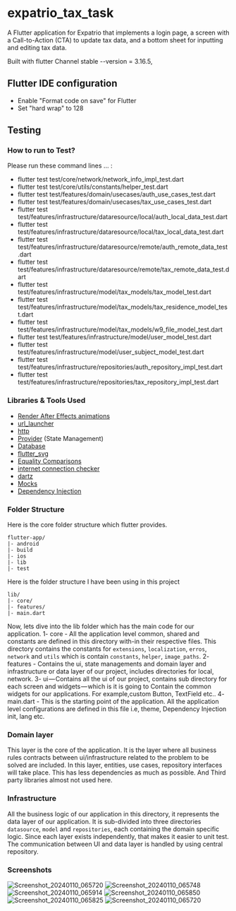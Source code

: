 # expatrio_tax_task

A Flutter application for Expatrio that implements a login page, a screen with
a Call-to-Action (CTA) to update tax data, and a bottom sheet for inputting and editing tax data.


Built with flutter Channel stable --version = 3.16.5,

## Flutter IDE configuration
- Enable "Format code on save" for Flutter
- Set "hard wrap" to 128


## Testing
### How to run to Test?
Please run these command lines ... :

- flutter test test/core/network/network_info_impl_test.dart
- flutter test test/core/utils/constants/helper_test.dart
- flutter test test/features/domain/usecases/auth_use_cases_test.dart
- flutter test test/features/domain/usecases/tax_use_cases_test.dart 
- flutter test test/features/infrastructure/dataresource/local/auth_local_data_test.dart
- flutter test test/features/infrastructure/dataresource/local/tax_local_data_test.dart
- flutter test test/features/infrastructure/dataresource/remote/auth_remote_data_test.dart
- flutter test test/features/infrastructure/dataresource/remote/tax_remote_data_test.dart 
- flutter test test/features/infrastructure/model/tax_models/tax_model_test.dart
- flutter test test/features/infrastructure/model/tax_models/tax_residence_model_test.dart
- flutter test test/features/infrastructure/model/tax_models/w9_file_model_test.dart
- flutter test test/features/infrastructure/model/user_model_test.dart
- flutter test test/features/infrastructure/model/user_subject_model_test.dart
- flutter test test/features/infrastructure/repositories/auth_repository_impl_test.dart
- flutter test test/features/infrastructure/repositories/tax_repository_impl_test.dart


### Libraries & Tools Used

* [Render After Effects animations](https://pub.dev/packages/lottie)
* [url_launcher](https://pub.dev/packages/url_launcher)
* [http](https://pub.dev/packages/http)
* [Provider](https://github.com/rrousselGit/provider) (State Management)
* [Database](https://pub.dev/packages/flutter_secure_storage)
* [flutter_svg](https://pub.dev/packages/flutter_svg)
* [Equality Comparisons](https://pub.dev/packages/equatable)
* [internet connection checker](https://pub.dev/packages/internet_connection_checker)
* [dartz](https://pub.dev/packages/dartz)
* [Mocks](https://pub.dev/packages/mockito)
* [Dependency Injection](https://github.com/fluttercommunity/get_it)

### Folder Structure
Here is the core folder structure which flutter provides.

```
flutter-app/
|- android
|- build
|- ios
|- lib
|- test
```

Here is the folder structure I have been using in this project

```
lib/
|- core/
|- features/
|- main.dart
```

Now, lets dive into the lib folder which has the main code for our application.
1- core - All the application level common, shared and constants are defined in this directory with-in their respective files. 
This directory contains the constants for `extensions`, `localization`, `erros`, `network` and `utils` which is contain `constants`,
`helper`, `image_paths`.
2- features - Contains the ui, state managements and domain layer and infrastructure or data layer of our project, includes directories for local, network.
3- ui — Contains all the ui of our project, contains sub directory for each screen and widgets — which is it is going to Contain the common widgets 
for our applications. For example,custom Button, TextField etc..
4- main.dart - This is the starting point of the application. All the application level configurations are defined in this file i.e, theme, Dependency Injection init, lang etc.

### Domain layer

This layer is the core of the application. It is the layer where all business rules contracts between ui/infrastructure related to the problem to be solved are included. 
In this layer, entities, use cases, repository interfaces will take place. This has less dependencies as much as possible. And Third party libraries almost not used here.

### Infrastructure

All the business logic of our application in this directory, it represents the data layer of our application. It is sub-divided into three directories `datasource`, `model` and `repositories`, 
each containing the domain specific logic. Since each layer exists independently, that makes it easier to unit test. The communication between UI and data layer is handled by using central repository.

### Screenshots
![Screenshot_20240110_065720](https://github.com/ahmedGibran/Expatrio-TaxApp-Task/assets/51888694/6ee1799f-b5d3-426c-a40c-b1399e1d5fec)
![Screenshot_20240110_065748](https://github.com/ahmedGibran/Expatrio-TaxApp-Task/assets/51888694/79b87177-8d34-48a9-b1cc-8e7c00f933e1)
![Screenshot_20240110_065914](https://github.com/ahmedGibran/Expatrio-TaxApp-Task/assets/51888694/07bcc0c0-311f-4fde-9219-09022b4a64f6)
![Screenshot_20240110_065850](https://github.com/ahmedGibran/Expatrio-TaxApp-Task/assets/51888694/d7fcf64b-c55d-42fe-8f9b-77d9d0e84c04)
![Screenshot_20240110_065825](https://github.com/ahmedGibran/Expatrio-TaxApp-Task/assets/51888694/be184142-ed78-42da-9a65-830570564a5d)
![Screenshot_20240110_065720](https://github.com/ahmedGibran/Expatrio-TaxApp-Task/assets/51888694/5be481b3-1925-47d6-bb39-308b63a1c8fe)


